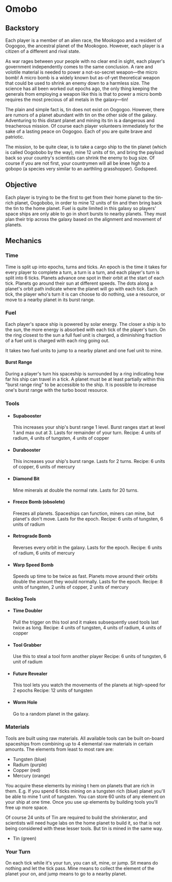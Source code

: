 # Omobo

## Backstory
Each player is a member of an alien race, the Mookogoo and a resident of Oogogoo, the ancestral planet of the Mookogoo. However, each player is a citizen of a different and rival state.

As war rages between your people with no clear end in sight, each player's government independently comes to the same conclusion. A rare and volotile material is needed to power a not-so-secret weapon&mdash;the micro bomb! A micro bomb is a widely known but as-of-yet theoretical weapon that could be used to shrink an enemy down to a harmless size. The science has all been worked out epochs ago, the only thing keeping the generals from employing a weapon like this is that to power a micro bomb requires the most precious of all metals in the galaxy&mdash;tin!

The plain and simple fact is, tin does not exist on Oogogoo. However, there are rumors of a planet abundant with tin on the other side of the galaxy. Adventuring to this distant planet and mining its tin is a dangerous and treacherous mission. Of course each player volunteers immediately for the sake of a lasting peace on Oogogoo. Each of you are quite brave and patriotic.

The mission, to be quite clear, is to take a cargo ship to the tin planet (which is called Oogobobo by the way), mine 12 units of tin, and bring the payload back so your country's scientists can shrink the enemy to bug size. Of course if you are not first, your countrymen will all be knee high to a gobopo (a species very similar to an aarthling grasshopper). Godspeed.

## Objective
Each player is trying to be the first to get from their home planet to the tin-rich planet, Oogobobo, in order to mine 12 units of tin and then bring back the tin to the home planet. Fuel is quite limited in this galaxy so players' space ships are only able to go in short bursts to nearby planets. They must plan their trip across the galaxy based on the alignment and movement of planets.

## Mechanics

### Time
Time is split up into epochs, turns and ticks. An epoch is the time it takes for every player to complete a turn, a turn is a turn, and each player's turn is split into 6 ticks. Planets advance one spot in their orbit at the start of each tick. Planets go around their sun at different speeds. The dots along a planet's orbit path indicate where the planet will go with each tick. Each tick, the player who's turn it is can choose to do nothing, use a resource, or move to a nearby planet in its burst range.

### Fuel
Each player's space ship is powered by solar energy. The closer a ship is to the sun, the more energy is absorbed with each tick of the player's turn. On the ring closest to the sun a full fuel unit is charged, a diminishing fraction of a fuel unit is charged with each ring going out.

It takes two fuel units to jump to a nearby planet and one fuel unit to mine.

#### Burst Range
During a player's turn his spaceship is surrounded by a ring indicating how far his ship can travel in a tick. A planet must be at least partially within this "burst range ring" to be accessible to the ship. It is possible to increase one's burst range with the turbo boost resource.

### Tools

- #### Supabooster
	This increases your ship's burst range 1 level. Burst ranges start at level 1 and max out at 3. Lasts for remainder of your turn.
	Recipe: 4 units of radium, 4 units of tungsten, 4 units of copper

- #### Durabooster
	This increases your ship's burst range. Lasts for 2 turns.
	Recipe: 6 units of copper, 6 units of mercury

- #### Diamond Bit
	Mine minerals at double the normal rate. Lasts for 20 turns.

- #### Freeze Bomb (obsolete)
	Freezes all planets. Spaceships can function, miners can mine, but planet's don't move. Lasts for the epoch.
	Recipe: 6 units of tungsten, 6 units of radium

- #### Retrograde Bomb
	Reverses every orbit in the galaxy. Lasts for the epoch.
	Recipe: 6 units of radium, 6 units of mercury

- #### Warp Speed Bomb
	Speeds up time to be twice as fast. Planets move around their orbits double the amount they would normally. Lasts for the epoch.
	Recipe: 8 units of tungsten, 2 units of copper, 2 units of mercury


#### Backlog Tools

- #### Time Doubler
	Pull the trigger on this tool and it makes subsequently used tools last twice as long.
	Recipe: 4 units of tungsten, 4 units of radium, 4 units of copper

-	#### Tool Grabber
	Use this to steal a tool form another player
	Recipe: 6 units of tungsten, 6 unit of radium

- #### Future Revealer
	This tool lets you watch the movements of the planets at high-speed for 2 epochs
	Recipe: 12 units of tungsten

- #### Worm Hole
	Go to a random planet in the galaxy.

### Materials
Tools are built using raw materials. All available tools can be built on-board spaceships from combining up to 4 elemental raw materials in certain amounts. The elements from least to most rare are:

- Tungsten (blue)
- Radium (purple)
- Copper (red)
- Mercury (orange)

You acquire these elements by mining t	hem on planets that are rich in them. E.g. If you spend 6 ticks mining on a tungsten rich (blue) planet you'll be able to mine 1 unit of tungsten. You can store 60 units of any element on your ship at one time. Once you use up elements by building tools you'll free up more space.

Of course 24 units of Tin are required to build the shrinkerator, and scientists will need huge labs on the home planet to build it, so that is not being considered with these lesser tools. But tin is mined in the same way.

- Tin (green)

### Your Turn
On each tick while it's your tun, you can sit, mine, or jump. Sit means do nothing and let the tick pass. Mine means to collect the element of the planet your on, and jump means to go to a nearby planet.